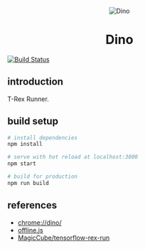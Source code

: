 <p align="center">
<img src="https://user-images.githubusercontent.com/18554747/48544260-2bdc5f80-e8fe-11e8-8555-34edaf3a6d9c.png" alt="Dino">
</p>
<h1 align="center">Dino</h1>

[![Build Status](https://travis-ci.org/lawvs/Dino.svg?branch=master)](https://travis-ci.org/lawvs/Dino)

## introduction

T-Rex Runner.

## build setup

``` bash
# install dependencies
npm install

# serve with hot reload at localhost:3000
npm start

# build for production
npm run build
```

## references

- [chrome://dino/](chrome://dino/)
- [offline.js](https://cs.chromium.org/chromium/src/components/neterror/resources/offline.js)
- [MagicCube/tensorflow-rex-run](https://github.com/MagicCube/tensorflow-rex-run/tree/master/src/game)
